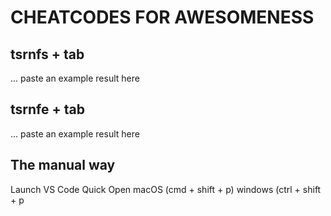 # CHEATCODES FOR AWESOMENESS

## tsrnfs + tab

... paste an example result here

## tsrnfe + tab

... paste an example result here

## The manual way
Launch VS Code Quick Open 
macOS (cmd + shift + p)
windows (ctrl + shift + p